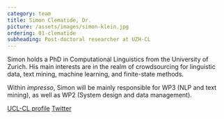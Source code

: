```yaml
---
category: team
title: Simon Clematide, Dr.
picture: /assets/images/simon-klein.jpg
ordering: 01-clematide
subheading: Post-doctoral researcher at UZH-CL
---
```


Simon holds a PhD in Computational Linguistics from the University of Zurich. His main interests are in the realm of crowdsourcing for linguistic data, text mining, machine learning, and finite-state methods.

Within *impresso*, Simon will be mainly responsible for WP3 (NLP and text mining), as well as WP2 (System design and data management).

[UCL-CL profile](http://www.cl.uzh.ch/de/people/team/compling/siclemat.html) [Twitter](https://twitter.com/search?q=Simon%20Clematide&src=typd&lang=en)
